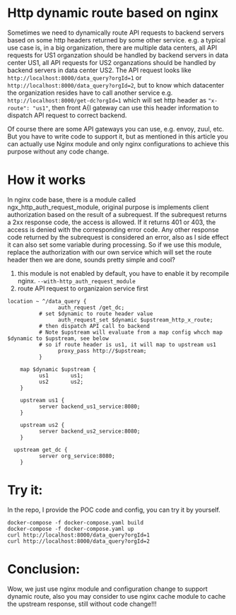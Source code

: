 # Http dynamic route based on nginx
Sometimes we need to dynamically route API requests to backend servers based on some http headers returned by some other service. e.g. a typical use case is,  in a big organization, there are multiple data centers, all API requests for US1 organzation should be handled by backend servers in data center US1, all API requests for US2 organzations should be handled by backend servers in data center US2. The API request looks like ```http://localhost:8000/data_query?orgId=1``` or ```http://localhost:8000/data_query?orgId=2```, but to know which datacenter the organization resides have to call another service e.g. ```http://localhost:8000/get-dc?orgId=1``` which will set http header as ```"x-route": "us1"```, then front A{I gateway can use this header information to dispatch API request to correct backend.

Of course there are some API gateways you can use, e.g. envoy, zuul, etc. But you have to write code to support it, but as mentioned in this article you can actually use Nginx module and only nginx configurations to achieve this purpose without any code change.

# How it works
In nginx code base, there is a module called ngx_http_auth_request_module, original purpose is implements client authorization based on the result of a subrequest. If the subrequest returns a 2xx response code, the access is allowed. If it returns 401 or 403, the access is denied with the corresponding error code. Any other response code returned by the subrequest is considered an error, also as I side effect it can also set some variable during processing. So if we use this module, replace the authorization with our own service which will set the route header then we are done, sounds pretty simple and cool?

1. this module is not enabled by default, you have to enable it by recompile nginx.
```--with-http_auth_request_module```
2. route API request to organizaion service first
```
location ~ ^/data_query {
			    auth_request /get_dc;
          # set $dynamic to route header value
			    auth_request_set $dynamic $upstream_http_x_route;
          # then dispatch API call to backend
          # Note $upstream will evaluate from a map config whcch map $dynamic to $upstream, see below
          # so if route header is us1, it will map to upstream us1
			    proxy_pass http://$upstream;
		  }
      
	map $dynamic $upstream {
		  us1		us1;
		  us2		us2;
	}

	upstream us1 {
		  server backend_us1_service:8080;
	}

	upstream us2 {
		  server backend_us2_service:8080;
	}

  upstream get_dc {
		  server org_service:8080;
	}
```
# Try it:
In the repo, I provide the POC code and config, you can try it by yourself.
```
docker-compose -f docker-compose.yaml build
docker-compose -f docker-compose.yaml up
curl http://localhost:8000/data_query?orgId=1
curl http://localhost:8000/data_query?orgId=2
```

# Conclusion:
Wow, we just use nginx module and configuration change to support dynamic route, also you may consider to use nginx cache module to cache the upstream response, still without code change!!!

